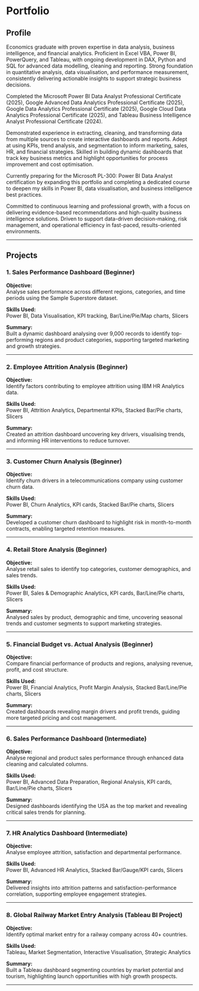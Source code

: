 # Portfolio

## Profile

Economics graduate with proven expertise in data analysis, business intelligence, and financial analytics. Proficient in Excel VBA, Power BI, PowerQuery, and Tableau, with ongoing development in DAX, Python and SQL for advanced data modelling, cleaning and reporting. Strong foundation in quantitative analysis, data visualisation, and performance measurement, consistently delivering actionable insights to support strategic business decisions.

Completed the Microsoft Power BI Data Analyst Professional Certificate (2025), Google Advanced Data Analytics Professional Certificate (2025), Google Data Analytics Professional Certificate (2025), Google Cloud Data Analytics Professional Certificate (2025), and Tableau Business Intelligence Analyst Professional Certificate (2024).

Demonstrated experience in extracting, cleaning, and transforming data from multiple sources to create interactive dashboards and reports. Adept at using KPIs, trend analysis, and segmentation to inform marketing, sales, HR, and financial strategies. Skilled in building dynamic dashboards that track key business metrics and highlight opportunities for process improvement and cost optimisation.

Currently preparing for the Microsoft PL-300: Power BI Data Analyst certification by expanding this portfolio and completing a dedicated course to deepen my skills in Power BI, data visualisation, and business intelligence best practices.

Committed to continuous learning and professional growth, with a focus on delivering evidence-based recommendations and high-quality business intelligence solutions. Driven to support data-driven decision-making, risk management, and operational efficiency in fast-paced, results-oriented environments.

---

## Projects

### 1. Sales Performance Dashboard (Beginner)

**Objective:**  
Analyse sales performance across different regions, categories, and time periods using the Sample Superstore dataset.

**Skills Used:**  
Power BI, Data Visualisation, KPI tracking, Bar/Line/Pie/Map charts, Slicers

**Summary:**  
Built a dynamic dashboard analysing over 9,000 records to identify top-performing regions and product categories, supporting targeted marketing and growth strategies.

---

### 2. Employee Attrition Analysis (Beginner)

**Objective:**  
Identify factors contributing to employee attrition using IBM HR Analytics data.

**Skills Used:**  
Power BI, Attrition Analytics, Departmental KPIs, Stacked Bar/Pie charts, Slicers

**Summary:**  
Created an attrition dashboard uncovering key drivers, visualising trends, and informing HR interventions to reduce turnover.

---

### 3. Customer Churn Analysis (Beginner)

**Objective:**  
Identify churn drivers in a telecommunications company using customer churn data.

**Skills Used:**  
Power BI, Churn Analytics, KPI cards, Stacked Bar/Pie charts, Slicers

**Summary:**  
Developed a customer churn dashboard to highlight risk in month-to-month contracts, enabling targeted retention measures.

---

### 4. Retail Store Analysis (Beginner)

**Objective:**  
Analyse retail sales to identify top categories, customer demographics, and sales trends.

**Skills Used:**  
Power BI, Sales & Demographic Analytics, KPI cards, Bar/Line/Pie charts, Slicers

**Summary:**  
Analysed sales by product, demographic and time, uncovering seasonal trends and customer segments to support marketing strategies.

---

### 5. Financial Budget vs. Actual Analysis (Beginner)

**Objective:**  
Compare financial performance of products and regions, analysing revenue, profit, and cost structure.

**Skills Used:**  
Power BI, Financial Analytics, Profit Margin Analysis, Stacked Bar/Line/Pie charts, Slicers

**Summary:**  
Created dashboards revealing margin drivers and profit trends, guiding more targeted pricing and cost management.

---

### 6. Sales Performance Dashboard (Intermediate)

**Objective:**  
Analyse regional and product sales performance through enhanced data cleaning and calculated columns.

**Skills Used:**  
Power BI, Advanced Data Preparation, Regional Analysis, KPI cards, Bar/Line/Pie charts, Slicers

**Summary:**  
Designed dashboards identifying the USA as the top market and revealing critical sales trends for planning.

---

### 7. HR Analytics Dashboard (Intermediate)

**Objective:**  
Analyse employee attrition, satisfaction and departmental performance.

**Skills Used:**  
Power BI, Advanced HR Analytics, Stacked Bar/Gauge/KPI cards, Slicers

**Summary:**  
Delivered insights into attrition patterns and satisfaction-performance correlation, supporting employee engagement strategies.

---

### 8. Global Railway Market Entry Analysis (Tableau BI Project)

**Objective:**  
Identify optimal market entry for a railway company across 40+ countries.

**Skills Used:**  
Tableau, Market Segmentation, Interactive Visualisation, Strategic Analytics

**Summary:**  
Built a Tableau dashboard segmenting countries by market potential and tourism, highlighting launch opportunities with high growth prospects.

---
